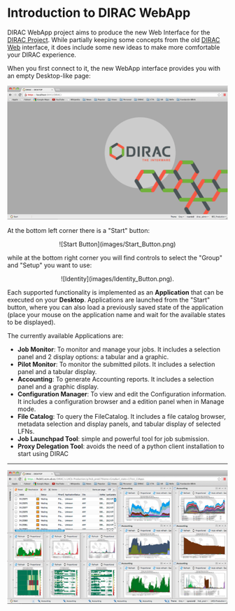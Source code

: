 # Introduction to DIRAC WebApp

DIRAC WebApp project aims to produce the new Web Interface for the [DIRAC Project](http:/diracgrid.org). While partially keeping some concepts from the old [DIRAC Web](https://github.com/DIRACGrid/DIRACWeb) interface, it does include some new ideas to make more comfortable your DIRAC experience.

When you first connect to it, the new WebApp interface provides you with an empty Desktop-like page:

![Empty DIRAC WebApp Desktop](images/Desktop_Empty.png)

At the bottom left corner there is a "Start" button:

<center>![Start Button](images/Start_Button.png) </center>

while at the bottom right corner you will find controls to select the "Group" and "Setup" you want to use:

<center>![Identity](images/Identity_Button.png).</center>

Each supported functionality is implemented as an **Application** that can be executed on your **Desktop**. Applications are launched from the "Start" button, where you can also load a previously saved state of the application (place your mouse on the application name and wait for the available states to be displayed).

The currently available Applications are:
* **Job Monitor**: To monitor and manage your jobs. It includes a selection panel and 2 display options: a tabular and a graphic.
* **Pilot Monitor**: To monitor the submitted pilots. It includes a selection panel and a tabular display.
* **Accounting**: To generate Accounting reports. It includes a selection panel and a graphic display.
* **Configuration Manager**: To view and edit the Configuration information. It includes a configuration browser and a edition panel when in Manage mode.
* **File Catalog**: To query the FileCatalog. It includes a file catalog browser, metadata selection and display panels, and tabular display of selected LFNs. 
* **Job Launchpad Tool**: simple and powerful tool for job submission.
* **Proxy Delegation Tool**: avoids the need of a python client installation to start using DIRAC


***

![Desktop Example](images/Desktop_Example.png)
